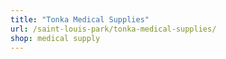 ```yaml
---
title: "Tonka Medical Supplies"
url: /saint-louis-park/tonka-medical-supplies/
shop: medical supply
---
```

